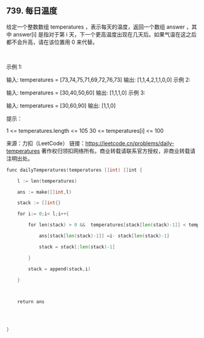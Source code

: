 ##  739. 每日温度

给定一个整数数组 temperatures ，表示每天的温度，返回一个数组 answer ，其中 answer[i] 是指对于第 i 天，下一个更高温度出现在几天后。如果气温在这之后都不会升高，请在该位置用 0 来代替。

 

示例 1:

输入: temperatures = [73,74,75,71,69,72,76,73]
输出: [1,1,4,2,1,1,0,0]
示例 2:

输入: temperatures = [30,40,50,60]
输出: [1,1,1,0]
示例 3:

输入: temperatures = [30,60,90]
输出: [1,1,0]
 

提示：

1 <= temperatures.length <= 105
30 <= temperatures[i] <= 100

来源：力扣（LeetCode）
链接：https://leetcode.cn/problems/daily-temperatures
著作权归领扣网络所有。商业转载请联系官方授权，非商业转载请注明出处。

```go
func dailyTemperatures(temperatures []int) []int {

    l := len(temperatures)

    ans := make([]int,l)

    stack := []int{}

    for i:= 0;i< l;i++{

        for len(stack) > 0 &&  temperatures[stack[len(stack)-1]] < temperatures[i] {

            ans[stack[len(stack)-1]] =i- stack[len(stack)-1]   

            stack = stack[:len(stack)-1]

        }

        stack = append(stack,i)

    }

  

    return ans

  
  

}
```
